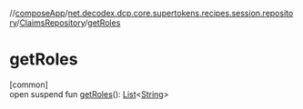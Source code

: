 //[composeApp](../../../index.md)/[net.decodex.dcp.core.supertokens.recipes.session.repository](../index.md)/[ClaimsRepository](index.md)/[getRoles](get-roles.md)

# getRoles

[common]\
open suspend fun [getRoles](get-roles.md)(): [List](https://kotlinlang.org/api/latest/jvm/stdlib/kotlin.collections/-list/index.html)&lt;[String](https://kotlinlang.org/api/latest/jvm/stdlib/kotlin/-string/index.html)&gt;

